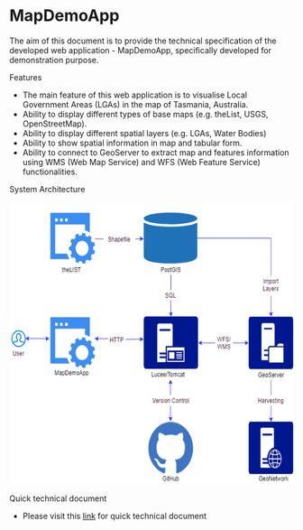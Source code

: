 # MapDemoApp #

The aim of this document is to provide the technical specification of the developed web application - MapDemoApp, specifically developed for demonstration purpose.

Features
* The main feature of this web application is to visualise Local Government Areas (LGAs) in the map of Tasmania, Australia.
* Ability to display different types of base maps (e.g. theList, USGS, OpenStreetMap).
* Ability to display different spatial layers (e.g. LGAs, Water Bodies)
* Ability to show spatial information in map and tabular form.
* Ability to connect to GeoServer to extract map and features information using WMS (Web Map Service) and WFS (Web Feature Service) functionalities.

System Architecture

<img src="MapDemoApp/assets/img/MapDemoApp.png" height="500px" >

Quick technical document
* Please visit this <a target="_blank" href="https://github.com/sachitrajbhandari/MapDemoApp/raw/master/docs/quick_technical_guide.pdf">link</a> for quick technical document
